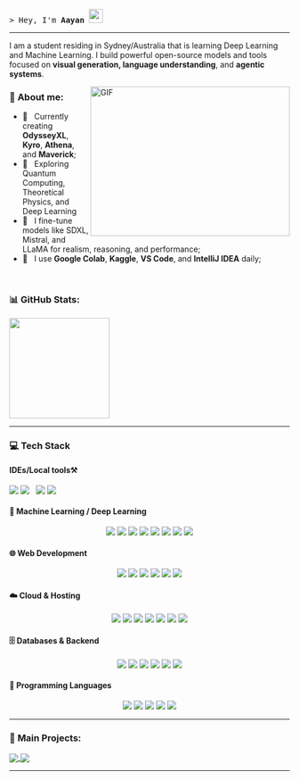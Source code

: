 <samp>> Hey, I'm **Aayan** <img src="https://media.giphy.com/media/hvRJCLFzcasrR4ia7z/giphy.gif" width="25"></samp>

---

I am a student residing in Sydney/Australia that is learning Deep Learning and Machine Learning. I build powerful open-source models and tools focused on **visual generation, language understanding**, and **agentic systems**.

<img align="right" alt="GIF" src="https://www.growthmentor.com/wp-content/uploads/2020/06/developer.gif?raw=true" width="358" height="268" />

### 🚀 **About me:**

- 🧠 &nbsp; Currently creating **OdysseyXL**, **Kyro**, **Athena**, and **Maverick**;
- 🧪 &nbsp; Exploring Quantum Computing, Theoretical Physics, and Deep Learning
- 🔭 &nbsp; I fine-tune models like SDXL, Mistral, and LLaMA for realism, reasoning, and performance;
- 🧰 &nbsp; I use **Google Colab**, **Kaggle**, **VS Code**, and **IntelliJ IDEA** daily;


</br>

### 📊 **GitHub Stats:**

<p>
  <img height="180em" src="https://github-readme-stats.vercel.app/api/top-langs/?username=aayan404&include_all_commits=true&theme=transparent&hide_border=true&layout=compact"/>
</p>

---

### 💻 Tech Stack

#### IDEs/Local tools⚒️ 
<p>
  <img src="https://img.shields.io/badge/IntelliJIDEA-000000.svg?style=for-the-badge&logo=intellij-idea&logoColor=yellow&color=black&labelColor=white"/>
  <img src="https://img.shields.io/badge/pycharm-143?style=for-the-badge&logo=pycharm&logoColor=black&color=black&labelColor=white"/>
  &nbsp;
  <img src="https://img.shields.io/badge/Visual%20Studio-5C2D91.svg?style=for-the-badge&logo=visual-studio&logoColor=white"/>
  <img src="https://img.shields.io/badge/Visual%20Studio%20Code-0078d7.svg?style=for-the-badge&logo=visual-studio-code&logoColor=white"/>
  &nbsp;
</p>

#### 🧠 Machine Learning / Deep Learning
<p align="center">
  <img src="https://img.shields.io/badge/Keras-%23D00000.svg?style=flat&logo=Keras&logoColor=white" />
  <img src="https://img.shields.io/badge/TensorFlow-%23FF6F00.svg?style=flat&logo=TensorFlow&logoColor=white" />
  <img src="https://img.shields.io/badge/PyTorch-%23EE4C2C.svg?style=flat&logo=PyTorch&logoColor=white" />
  <img src="https://img.shields.io/badge/numpy-%23013243.svg?style=flat&logo=numpy&logoColor=white" />
  <img src="https://img.shields.io/badge/pandas-%23150458.svg?style=flat&logo=pandas&logoColor=white" />
  <img src="https://img.shields.io/badge/Matplotlib-%23ffffff.svg?style=flat&logo=Matplotlib&logoColor=black" />
  <img src="https://img.shields.io/badge/Plotly-%233F4F75.svg?style=flat&logo=plotly&logoColor=white" />
  <img src="https://img.shields.io/badge/scikit--learn-%23F7931E.svg?style=flat&logo=scikit-learn&logoColor=white" />
</p>



#### 🌐 Web Development
<p align="center">
  <img src="https://img.shields.io/badge/Next-black?style=flat&logo=next.js&logoColor=white" />
  <img src="https://img.shields.io/badge/node.js-6DA55F?style=flat&logo=node.js&logoColor=white" />
  <img src="https://img.shields.io/badge/typescript-%23007ACC.svg?style=flat&logo=typescript&logoColor=white" />
  <img src="https://img.shields.io/badge/vite-%23646CFF.svg?style=flat&logo=vite&logoColor=white" />
  <img src="https://img.shields.io/badge/NPM-%23CB3837.svg?style=flat&logo=npm&logoColor=white" />
  <img src="https://img.shields.io/badge/React_Router-CA4245?style=flat&logo=react-router&logoColor=white" />
</p>



#### ☁️ Cloud & Hosting
<p align="center">
  <img src="https://img.shields.io/badge/AWS-%23FF9900.svg?style=flat&logo=amazon-aws&logoColor=white" />
  <img src="https://img.shields.io/badge/azure-%230072C6.svg?style=flat&logo=microsoftazure&logoColor=white" />
  <img src="https://img.shields.io/badge/GoogleCloud-%234285F4.svg?style=flat&logo=google-cloud&logoColor=white" />
  <img src="https://img.shields.io/badge/Cloudflare-F38020?style=flat&logo=Cloudflare&logoColor=white" />
  <img src="https://img.shields.io/badge/DigitalOcean-%230167ff.svg?style=flat&logo=digitalOcean&logoColor=white" />
  <img src="https://img.shields.io/badge/netlify-%23000000.svg?style=flat&logo=netlify&logoColor=#00C7B7" />
  <img src="https://img.shields.io/badge/vercel-%23000000.svg?style=flat&logo=vercel&logoColor=white" />
</p>



#### 🗄️ Databases & Backend
<p align="center">
  <img src="https://img.shields.io/badge/Amazon%20DynamoDB-4053D6?style=flat&logo=Amazon%20DynamoDB&logoColor=white" />
  <img src="https://img.shields.io/badge/MongoDB-%234ea94b.svg?style=flat&logo=mongodb&logoColor=white" />
  <img src="https://img.shields.io/badge/Supabase-3ECF8E?style=flat&logo=supabase&logoColor=white" />
  <img src="https://img.shields.io/badge/mysql-4479A1.svg?style=flat&logo=mysql&logoColor=white" />
  <img src="https://img.shields.io/badge/apache-%23D42029.svg?style=flat&logo=apache&logoColor=white" />
  <img src="https://img.shields.io/badge/nginx-%23009639.svg?style=flat&logo=nginx&logoColor=white" />
</p>



#### 🧰 Programming Languages
<p align="center">
  <img src="https://img.shields.io/badge/python-3670A0?style=flat&logo=python&logoColor=ffdd54" />
  <img src="https://img.shields.io/badge/c-%2300599C.svg?style=flat&logo=c&logoColor=white" />
  <img src="https://img.shields.io/badge/c++-%2300599C.svg?style=flat&logo=c%2B%2B&logoColor=white" />
  <img src="https://img.shields.io/badge/java-%23ED8B00.svg?style=flat&logo=openjdk&logoColor=white" />
  <img src="https://img.shields.io/badge/typescript-%23007ACC.svg?style=flat&logo=typescript&logoColor=white" />
</p>




---
### 🧪 **Main Projects:**

<p>
  <a href="https://huggingface.co/AstralProject/OdysseyXL-4.0-Ultra">
    <img align="center" src="https://github-readme-stats.vercel.app/api/pin/?username=AstralProject&repo=OdysseyXL-4.0-Ultra&hide_border=true&theme=transparent"/>
  </a>
  <a href="https://huggingface.co/AstralProject/Glacier-o1">
    <img align="center" src="https://github-readme-stats.vercel.app/api/pin/?username=AstralProject&repo=Glacier-o1&hide_border=true&theme=transparent"/>
  </a>
</p>

---


